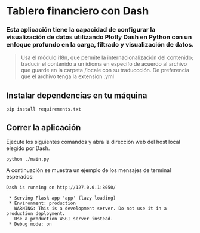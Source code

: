 # Tablero financiero con Dash

### Esta aplicación tiene la capacidad de configurar la visualización de datos utilizando Plotly Dash en Python con un enfoque profundo en la carga, filtrado y visualización de datos.
> Usa el módulo i18n, que permite la internacionalización del contenido; traducir el contenido a un idioma en especifo de acuerdo al archivo que guarde en la carpeta /locale con su traduccción. De preferencia que el archivo tenga la extension .yml

## Instalar dependencias en tu máquina
```shell
pip install requirements.txt
```
## Correr la aplicación

Ejecute los siguientes comandos y abra la dirección web del host local elegido por Dash.


```shell
python ./main.py
```

A continuación se muestra un ejemplo de los mensajes de terminal esperados:

```shell
Dash is running on http://127.0.0.1:8050/

 * Serving Flask app 'app' (lazy loading)
 * Environment: production
   WARNING: This is a development server. Do not use it in a production deployment.
   Use a production WSGI server instead.
 * Debug mode: on
```
